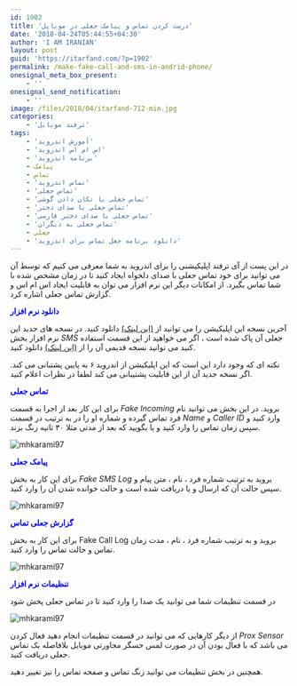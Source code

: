 ```yaml
---
id: 1902
title: 'درست کردن تماس و پیامک جعلی در موبایل'
date: '2018-04-24T05:44:55+04:30'
author: 'I AM IRANIAN'
layout: post
guid: 'https://itarfand.com/?p=1902'
permalink: /make-fake-call-and-sms-in-andrid-phone/
onesignal_meta_box_present:
    - ''
onesignal_send_notification:
    - ''
image: /files/2018/04/itarfand-712-min.jpg
categories:
    - 'ترفند موبایل'
tags:
    - 'آموزش اندروید'
    - 'اس ام اس اندروید'
    - 'برنامه اندروید'
    - پیامک
    - تماس
    - 'تماس اندروید'
    - 'تماس جعلی'
    - 'تماس جعلی با تکان دادن گوشی'
    - 'تماس جعلی با صدای دختر'
    - 'تماس جعلی با صدای دختر فارسی'
    - 'تماس جعلی به دیگران'
    - جعلی
    - 'دانلود برنامه جعل تماس برای اندروید'
---
```


در این پست از آی ترفند اپلیکیشنی را برای اندروید به شما معرفی می کنیم که توسط آن می توانید برای خود تماس جعلی با صدای دلخواه ایجاد کنید تا در زمان مشخص شده با شما تماس بگیرد. از امکانات دیگر این نرم افزار می توان به قابلیت ایجاد اس ام اس و گزارش تماس جعلی اشاره کرد.

<span style="color: #0000ff;">**دانلود نرم افزار**</span>

آخرین نسخه این اپلیکیشن را می توانید از [(این لینک)](https://www.farsroid.com/fake-call-sms-call-logs/) دانلود کنید. در نسخه های جدید این نرم افزار بخش *SMS* جعلی آن پاک شده است ، اگر می خواهید از این قسمت استفاده کنید می توانید نسخه قدیمی آن را از [(این لینک)](http://www.dl.farsroid.com/app/Fake-Call-SMS-Call-Logs-PRO-4.1(www.FarsRoid.com).apk) دانلود کنید.

نکته ای که وجود دارد این است که این اپلیکیشن از اندروید ۶ به پایین پشتبانی می کند. اگر نسخه جدید آن از این قابلیت پشتیبانی می کند لطفا در نظرات اعلام کنید.

<span style="color: #0000ff;">**تماس جعلی**</span>

برای این کار بعد از اجرا به قسمت *Fake Incoming* بروید. در این بخش می توانید نام فرد تماس گیرده و شماره او را در به ترتیب در قسمت *Name* و *Caller ID* وارد کنید و سپس زمان تماس را وارد کنید و یا بگویید که بعد از مدتی مثلا ۳۰ ثانیه زنگ بزند.

![mhkarami97](/files/2018/04/itarfand-708-min.jpg)

<span style="color: #0000ff;">**پیامک جعلی**</span>

برای این کار به بخش *Fake SMS Log* بروید به ترتیب شماره فرد ، نام ، متن پیام و سپس حالت آن که ارسال و یا دریافت شده است و حالت خوانده شدن آن را وارد کنید.

![mhkarami97](/files/2018/04/itarfand-709-min.jpg)

<span style="color: #0000ff;">**گزارش جعلی تماس**</span>

برای این کار به بخش Fake Call Log بروید و به ترتیب شماره فرد ، نام ، مدت زمان تماس و حالت تماس را وارد کنید.

![mhkarami97](/files/2018/04/itarfand-710-min.jpg)

<span style="color: #0000ff;">**تنظیمات نرم افزار**</span>

در قسمت تنظیمات شما می توانید یک صدا را وارد کنید تا در تماس جعلی پخش شود

![mhkarami97](/files/2018/04/itarfand-711-min.jpg)

از دیگر کارهایی که می توانید در قسمت تنظیمات انجام دهید فعال کردن *Prox Sensor* می باشد که با فعال بودن آن در صورت لمس حسگر مجاورتی موبایل بلافاصله یک تماس جعلی دریافت کنید.

همچنین در بخش تنظیمات می توانید زنگ تماس و صفحه تماس را نیز تغییر دهید.